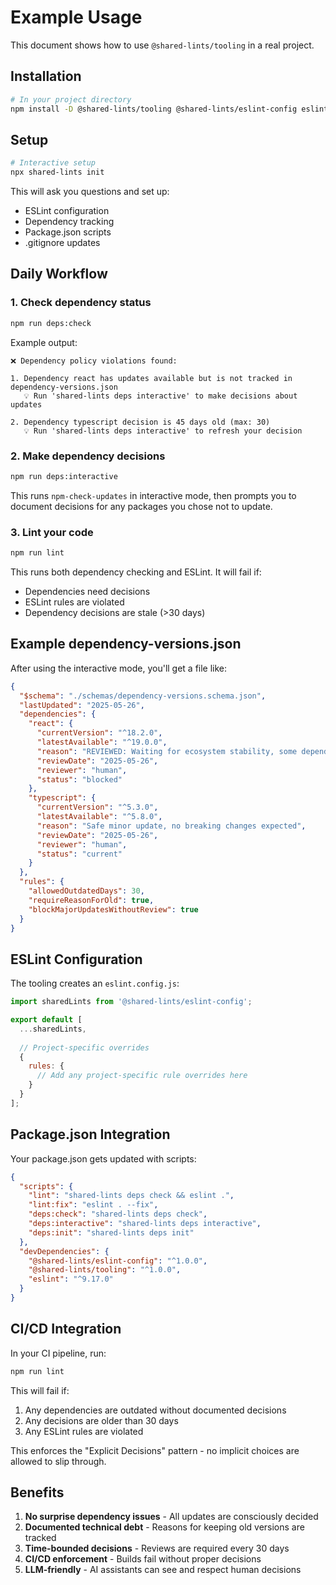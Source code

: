 # Example Usage

This document shows how to use `@shared-lints/tooling` in a real project.

## Installation

```bash
# In your project directory
npm install -D @shared-lints/tooling @shared-lints/eslint-config eslint
```

## Setup

```bash
# Interactive setup
npx shared-lints init
```

This will ask you questions and set up:
- ESLint configuration
- Dependency tracking
- Package.json scripts
- .gitignore updates

## Daily Workflow

### 1. Check dependency status
```bash
npm run deps:check
```

Example output:
```
❌ Dependency policy violations found:

1. Dependency react has updates available but is not tracked in dependency-versions.json
   💡 Run 'shared-lints deps interactive' to make decisions about updates

2. Dependency typescript decision is 45 days old (max: 30)
   💡 Run 'shared-lints deps interactive' to refresh your decision
```

### 2. Make dependency decisions
```bash
npm run deps:interactive
```

This runs `npm-check-updates` in interactive mode, then prompts you to document decisions for any packages you chose not to update.

### 3. Lint your code
```bash
npm run lint
```

This runs both dependency checking and ESLint. It will fail if:
- Dependencies need decisions
- ESLint rules are violated
- Dependency decisions are stale (>30 days)

## Example dependency-versions.json

After using the interactive mode, you'll get a file like:

```json
{
  "$schema": "./schemas/dependency-versions.schema.json",
  "lastUpdated": "2025-05-26",
  "dependencies": {
    "react": {
      "currentVersion": "^18.2.0",
      "latestAvailable": "^19.0.0",
      "reason": "REVIEWED: Waiting for ecosystem stability, some dependencies not compatible with React 19 yet",
      "reviewDate": "2025-05-26",
      "reviewer": "human",
      "status": "blocked"
    },
    "typescript": {
      "currentVersion": "^5.3.0",
      "latestAvailable": "^5.8.0",
      "reason": "Safe minor update, no breaking changes expected",
      "reviewDate": "2025-05-26", 
      "reviewer": "human",
      "status": "current"
    }
  },
  "rules": {
    "allowedOutdatedDays": 30,
    "requireReasonForOld": true,
    "blockMajorUpdatesWithoutReview": true
  }
}
```

## ESLint Configuration

The tooling creates an `eslint.config.js`:

```javascript
import sharedLints from '@shared-lints/eslint-config';

export default [
  ...sharedLints,
  
  // Project-specific overrides
  {
    rules: {
      // Add any project-specific rule overrides here
    }
  }
];
```

## Package.json Integration

Your package.json gets updated with scripts:

```json
{
  "scripts": {
    "lint": "shared-lints deps check && eslint .",
    "lint:fix": "eslint . --fix", 
    "deps:check": "shared-lints deps check",
    "deps:interactive": "shared-lints deps interactive",
    "deps:init": "shared-lints deps init"
  },
  "devDependencies": {
    "@shared-lints/eslint-config": "^1.0.0",
    "@shared-lints/tooling": "^1.0.0",
    "eslint": "^9.17.0"
  }
}
```

## CI/CD Integration

In your CI pipeline, run:

```bash
npm run lint
```

This will fail if:
1. Any dependencies are outdated without documented decisions
2. Any decisions are older than 30 days
3. Any ESLint rules are violated

This enforces the "Explicit Decisions" pattern - no implicit choices are allowed to slip through.

## Benefits

1. **No surprise dependency issues** - All updates are consciously decided
2. **Documented technical debt** - Reasons for keeping old versions are tracked
3. **Time-bounded decisions** - Reviews are required every 30 days
4. **CI/CD enforcement** - Builds fail without proper decisions
5. **LLM-friendly** - AI assistants can see and respect human decisions